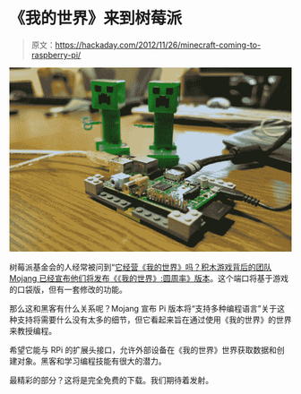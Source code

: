 # 《我的世界》来到树莓派

> 原文：<https://hackaday.com/2012/11/26/minecraft-coming-to-raspberry-pi/>

[![](img/a7bbdbf5933bb829f3432dbe9f34204a.png "Raspberry Pi + Minecraft")](http://hackaday.com/?attachment_id=90609)

树莓派基金会的人经常被问到“[它经营《我的世界》吗？积木游戏背后的团队 Mojang 已经宣布他们将发布](http://www.raspberrypi.org/archives/2565# "Does it run Minecraft?")[《《我的世界》:圆周率》版本](http://www.mojang.com/2012/11/minecraft-is-coming-to-the-raspberry-pi/ "Minecraft is coming to Raspberry Pi")。这个端口将基于游戏的口袋版，但有一套修改的功能。

那么这和黑客有什么关系呢？Mojang 宣布 Pi 版本将“支持多种编程语言”关于这种支持将需要什么没有太多的细节，但它看起来旨在通过使用《我的世界》的世界来教授编程。

希望它能与 RPi 的扩展头接口，允许外部设备在《我的世界》世界获取数据和创建对象。黑客和学习编程技能有很大的潜力。

最精彩的部分？这将是完全免费的下载。我们期待着发射。